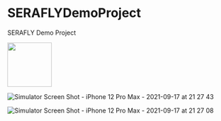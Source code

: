 # SERAFLYDemoProject

SERAFLY Demo Project 

<img src="https://user-images.githubusercontent.com/58390961/133823200-13967587-a76b-4c2d-a648-2e4109a5b413.png" width="100" height="100">

![Simulator Screen Shot - iPhone 12 Pro Max - 2021-09-17 at 21 27 43](https://user-images.githubusercontent.com/58390961/133823218-ffaeecbb-f7a6-4fa4-88c4-c1c1940b86f8.png)

![Simulator Screen Shot - iPhone 12 Pro Max - 2021-09-17 at 21 27 08](https://user-images.githubusercontent.com/58390961/133823222-8b1106a9-8f97-412c-b0be-1d5c755a90d0.png)
